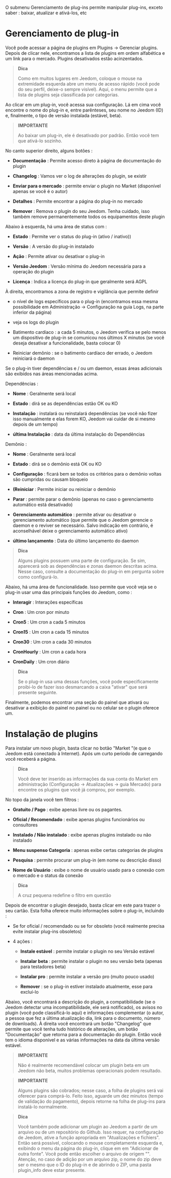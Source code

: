O submenu Gerenciamento de plug-ins permite manipular plug-ins, exceto
saber : baixar, atualizar e ativá-los, etc

Gerenciamento de plug-in 
===================

Você pode acessar a página de plugins em Plugins → Gerenciar
plugins. Depois de clicar nele, encontramos a lista de
plugins em ordem alfabética e um link para o mercado. Plugins
desativados estão acinzentados.

> **Dica**
>
> Como em muitos lugares em Jeedom, coloque o mouse na extremidade esquerda
> abre um menu de acesso rápido (você pode
> do seu perfil, deixe-o sempre visível). Aqui, o menu
> permite que a lista de plugins seja classificada por categorias.

Ao clicar em um plug-in, você acessa sua configuração. Lá em cima você
encontre o nome do plug-in e, entre parênteses, seu nome no Jeedom
(ID) e, finalmente, o tipo de versão instalada (estável, beta).

> **IMPORTANTE**
>
> Ao baixar um plug-in, ele é desativado por padrão.
> Então você tem que ativá-lo sozinho.

No canto superior direito, alguns botões :

-   **Documentação** : Permite acesso direto à página de
    documentação do plugin

-   **Changelog** : Vamos ver o log de alterações do plugin, se existir

-   **Enviar para o mercado** : permite enviar o plugin no Market
    (disponível apenas se você é o autor)

-   **Detalhes** : Permite encontrar a página do plug-in no mercado

-   **Remover** : Remova o plugin do seu Jeedom. Tenha cuidado, isso
    também remove permanentemente todos os equipamentos deste plugin

Abaixo à esquerda, há uma área de status com :

-   **Estado** : Permite ver o status do plug-in (ativo / inativo))

-   **Versão** : A versão do plug-in instalado

-   **Ação** : Permite ativar ou desativar o plug-in

-   **Versão Jeedom** : Versão mínima do Jeedom necessária
    para a operação do plugin

-   **Licença** : Indica a licença do plug-in que geralmente será
    AGPL

À direita, encontramos a zona de registro e vigilância que permite definir 

-   o nível de logs específicos para o plug-in (encontramos essa mesma possibilidade em
Administração → Configuração na guia Logs, na parte inferior da página)

-   veja os logs do plugin

-   Batimento cardíaco : a cada 5 minutos, o Jeedom verifica se pelo menos um dispositivo de plug-in se comunicou nos últimos X minutos (se você deseja desativar a funcionalidade, basta colocar 0)

-   Reiniciar demônio : se o batimento cardíaco der errado, o Jeedom reiniciará o daemon

Se o plug-in tiver dependências e / ou um daemon, essas áreas
adicionais são exibidos nas áreas mencionadas acima.

Dependências :

-   **Nome** : Geralmente será local

-   **Estado** : dirá se as dependências estão OK ou KO

-   **Instalação** : instalará ou reinstalará
    dependências (se você não fizer isso manualmente e elas forem
    KO, Jeedom vai cuidar de si mesmo depois de um tempo)

-   **última Instalação** : data da última instalação do
    Dependências

Demônio :

-   **Nome** : Geralmente será local

-   **Estado** : dirá se o demônio está OK ou KO

-   **Configuração** : ficará bem se todos os critérios para o demônio
    voltas são cumpridas ou causam bloqueio

-   **(Reiniciar** : Permite iniciar ou reiniciar o demônio

-   **Parar** : permite parar o demônio (apenas no caso
    o gerenciamento automático está desativado)

-   **Gerenciamento automático** : permite ativar ou desativar o gerenciamento
    automático (que permite que o Jeedom gerencie o daemon e o
    reviver se necessário. Salvo indicação em contrário, é aconselhável
    deixe o gerenciamento automático ativo)

-   **último lançamento** : Data do último lançamento do daemon

> **Dica**
>
> Alguns plugins possuem uma parte de configuração. Se sim,
> aparecerá sob as dependências e zonas daemon descritas acima.
> Nesse caso, consulte a documentação do plug-in em
> pergunta sobre como configurá-lo.

Abaixo, há uma área de funcionalidade. Isso permite que você veja
se o plug-in usar uma das principais funções do Jeedom, como :

-   **Interagir** : Interações específicas

-   **Cron** : Um cron por minuto

-   **Cron5** : Um cron a cada 5 minutos

-   **Cron15** : Um cron a cada 15 minutos

-   **Cron30** : Um cron a cada 30 minutos

-   **CronHourly** : Um cron a cada hora

-   **CronDaily** : Um cron diário

> **Dica**
>
> Se o plug-in usa uma dessas funções, você pode especificamente
> proibi-lo de fazer isso desmarcando a caixa "ativar" que será
> presente seguinte.

Finalmente, podemos encontrar uma seção do painel que ativará ou
desativar a exibição do painel no painel ou no celular se o
plugin oferece um.

Instalação de plugins 
========================

Para instalar um novo plugin, basta clicar no botão
"Market "(e que o Jeedom está conectado à Internet). Após um curto período de
carregando você receberá a página.

> **Dica**
>
> Você deve ter inserido as informações da sua conta do Market em
> administração (Configuração → Atualizações → guia Mercado) para
> encontre os plugins que você já comprou, por exemplo.

No topo da janela você tem filtros :

-   **Gratuito / Pago** : exibe apenas livre ou
    os pagantes.

-   **Oficial / Recomendado** : exibe apenas plugins
    funcionários ou consultores

-   **Instalado / Não instalado** : exibe apenas plugins
    instalado ou não instalado

-   **Menu suspenso Categoria** : apenas exibe
    certas categorias de plugins

-   **Pesquisa** : permite procurar um plug-in (em nome ou
    descrição disso)

-   **Nome de Usuário** : exibe o nome de usuário usado para o
    conexão com o mercado e o status da conexão

> **Dica**
>
> A cruz pequena redefine o filtro em questão

Depois de encontrar o plugin desejado, basta clicar em
este para trazer o seu cartão. Esta folha oferece muito
informações sobre o plug-in, incluindo :

-   Se for oficial / recomendado ou se for obsoleto (você realmente precisa
    evite instalar plug-ins obsoletos)

-   4 ações :

    -   **Instale estável** : permite instalar o plugin no seu
        Versão estável

    -   **Instalar beta** : permite instalar o plugin no seu
        versão beta (apenas para testadores beta)

    -   **Instalar pro** : permite instalar a versão pro (muito
        pouco usado)

    -   **Remover** : se o plug-in estiver instalado atualmente, esse
        para excluí-lo

Abaixo, você encontrará a descrição do plugin, a compatibilidade
(se o Jeedom detectar uma incompatibilidade, ele será notificado), os avisos
no plugin (você pode classificá-lo aqui) e informações
complementar (o autor, a pessoa que fez a última atualização
dia, link para o documento, número de downloads). À direita
você encontrará um botão "Changelog" que permite que você tenha tudo
histórico de alterações, um botão "Documentação" que retorna
para a documentação do plugin. Então você tem o idioma disponível
e as várias informações na data da última versão estável.

> **IMPORTANTE**
>
> Não é realmente recomendável colocar um plugin beta em um
> Jeedom não beta, muitos problemas operacionais podem
> resultado.

> **IMPORTANTE**
>
> Alguns plugins são cobrados; nesse caso, a folha de plugins será
> vai oferecer para comprá-lo. Feito isso, aguarde um
> dez minutos (tempo de validação do pagamento), depois retorne
> na folha de plug-ins para instalá-lo normalmente.

> **Dica**
>
> Você também pode adicionar um plugin ao Jeedom a partir de um arquivo ou
> de um repositório do Github. Isso requer, na configuração de
> Jeedom, ative a função apropriada em "Atualizações e
> fichiers". Então será possível, colocando o mouse completamente
> esquerda e, exibindo o menu da página do plug-in, clique em
> em "Adicionar de outra fonte". Você pode então escolher o
> arquivo de origem "". Atenção, no caso de adição por um arquivo
> zip, o nome do zip deve ser o mesmo que o ID do plug-in e de
> abrindo o ZIP, uma pasta plugin\_info deve estar presente.
